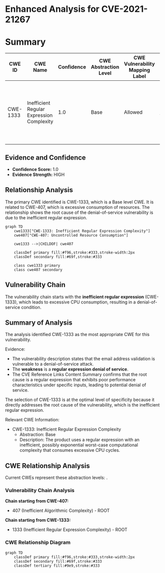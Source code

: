 # Enhanced Analysis for CVE-2021-21267

# Summary
| CWE ID  | CWE Name  | Confidence | CWE Abstraction Level | CWE Vulnerability Mapping Label | CWE-Vulnerability Mapping Notes |
|------------------|--------------------------------------------------------------------------|---------------|--------------------------|------------------------------------|-------------------------------------------------------------------------------------------------------------------------------------------------------------------|
| CWE-1333 | Inefficient Regular Expression Complexity | 1.0 | Base | Allowed | The vulnerability is due to a regular expression that is inefficient, leading to a denial of service. |

## Evidence and Confidence

*   **Confidence Score:** 1.0
*   **Evidence Strength:** HIGH

## Relationship Analysis
The primary CWE identified is CWE-1333, which is a Base level CWE. It is related to CWE-407, which is excessive consumption of resources. The relationship shows the root cause of the denial-of-service vulnerability is due to the inefficient regular expression.

```mermaid
graph TD
    cwe1333["CWE-1333: Inefficient Regular Expression Complexity"]
    cwe407["CWE-407: Uncontrolled Resource Consumption"]
    
    cwe1333 -->|CHILDOF| cwe407
    
    classDef primary fill:#f96,stroke:#333,stroke-width:2px
    classDef secondary fill:#69f,stroke:#333
    
    class cwe1333 primary
    class cwe407 secondary
```

## Vulnerability Chain
The vulnerability chain starts with the **inefficient regular expression** (CWE-1333), which leads to excessive CPU consumption, resulting in a denial-of-service condition.

## Summary of Analysis
The analysis identified CWE-1333 as the most appropriate CWE for this vulnerability.

Evidence:
*   The vulnerability description states that the email address validation is vulnerable to a denial-of-service attack.
*   The **weakness** is a **regular expression denial of service**.
*   The CVE Reference Links Content Summary confirms that the root cause is a regular expression that exhibits poor performance characteristics under specific inputs, leading to potential denial of service.

The selection of CWE-1333 is at the optimal level of specificity because it directly addresses the root cause of the vulnerability, which is the inefficient regular expression.

Relevant CWE Information:
*   CWE-1333: Inefficient Regular Expression Complexity
    *   Abstraction: Base
    *   Description: The product uses a regular expression with an inefficient, possibly exponential worst-case computational complexity that consumes excessive CPU cycles.


## CWE Relationship Analysis

Current CWEs represent these abstraction levels: .


### Vulnerability Chain Analysis

**Chain starting from CWE-407:**
- 407 (Inefficient Algorithmic Complexity) - ROOT


**Chain starting from CWE-1333:**
- 1333 (Inefficient Regular Expression Complexity) - ROOT



### CWE Relationship Diagram

```mermaid
graph TD
    classDef primary fill:#f96,stroke:#333,stroke-width:2px
    classDef secondary fill:#69f,stroke:#333
    classDef tertiary fill:#9e9,stroke:#333
```